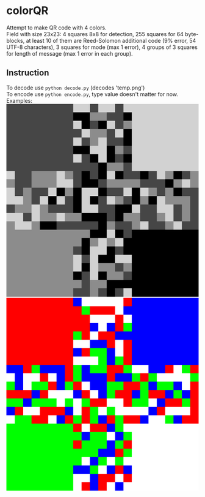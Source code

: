 # colorQR
Attempt to make QR code with 4 colors. \
Field with size 23x23: 4 squares 8x8 for detection, 255 squares for 64 byte-blocks, at least 10 of them are Reed-Solomon additional code (9% error, 54 UTF-8 characters), 3 squares for mode (max 1 error), 4 groups of 3 squares for length of message (max 1 error in each group).
## Instruction
To decode use `python decode.py` (decodes 'temp.png') \
To encode use `python encode.py`, type value doesn't matter for now.
Examples:
![Black and white version](https://github.com/NDamirov/colorQR/blob/master/black_white.png?raw=true)
![Colorful version](https://github.com/NDamirov/colorQR/blob/master/colors.png?raw=true)
